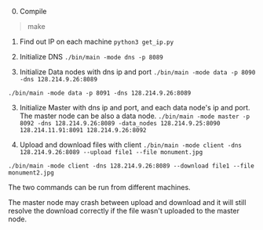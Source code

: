 0. Compile
> make

1. Find out IP on each machine
`python3 get_ip.py`

1. Initialize DNS
`./bin/main -mode dns -p 8089`

2. Initialize Data nodes with dns ip and port
`./bin/main -mode data -p 8090 -dns 128.214.9.26:8089`

`./bin/main -mode data -p 8091 -dns 128.214.9.26:8089`

3. Initialize Master with dns ip and port, and each data node's ip and port. The master node can be also a data node.
`./bin/main -mode master -p 8092 -dns 128.214.9.26:8089 -data_nodes 128.214.9.25:8090 128.214.11.91:8091 128.214.9.26:8092`

4. Upload and download files with client
`./bin/main -mode client -dns 128.214.9.26:8089 --upload file1 --file monument.jpg`

`./bin/main -mode client -dns 128.214.9.26:8089 --download file1 --file monument2.jpg`

The two commands can be run from different machines.

The master node may crash between upload and download and it will still resolve the download correctly if the file wasn't uploaded to the master node.